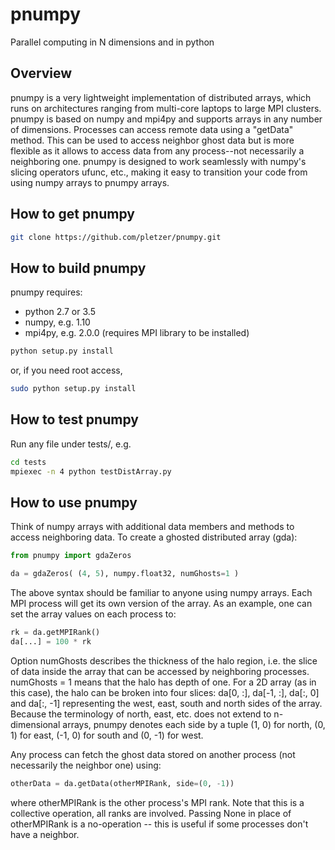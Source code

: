 # pnumpy
Parallel computing in N dimensions and in python

## Overview

pnumpy is a very lightweight implementation of distributed arrays,
which runs on architectures ranging from multi-core laptops to large
MPI clusters.  pnumpy is based on numpy and mpi4py and supports arrays in
any number of dimensions. Processes can access remote data using a "getData" 
method. This can be used to access neighbor ghost data but is more 
flexible as it allows to access data from any process--not necessarily
a neighboring one. pnumpy is designed to work seamlessly with numpy's 
slicing operators ufunc, etc., making it easy to transition your code
from using numpy arrays to pnumpy arrays.

## How to get pnumpy

```bash
git clone https://github.com/pletzer/pnumpy.git
```

## How to build pnumpy

pnumpy requires:

 * python 2.7 or 3.5
 * numpy, e.g. 1.10
 * mpi4py, e.g. 2.0.0 (requires MPI library to be installed)


```bash
python setup.py install
```

or, if you need root access,

```bash
sudo python setup.py install
```

## How to test pnumpy

Run any file under tests/, e.g.

```bash
cd tests
mpiexec -n 4 python testDistArray.py
```

## How to use pnumpy

Think of numpy arrays with additional data members and methods to access neighboring data. To create a ghosted distributed array (gda):

```python
from pnumpy import gdaZeros

da = gdaZeros( (4, 5), numpy.float32, numGhosts=1 )
```

The above syntax should be familiar to anyone using numpy arrays. Each MPI process will get its own version of the array. As an example, one can set the array values on each process to:

```python
rk = da.getMPIRank()
da[...] = 100 * rk
``` 

Option numGhosts describes the thickness of the halo region, i.e. the slice of data inside the array that can be accessed 
by neighboring processes. numGhosts = 1 means that the halo has depth of one. For a 2D array (as in this case), the halo 
can be broken into four slices: da[0, :], da[-1, :], da[:, 0] and da[:, -1] representing the west, east, south and north
sides of the array. Because the terminology of north, east, etc. does not extend to n-dimensional arrays, pnumpy denotes 
each side by a tuple (1, 0) for north, (0, 1) for east, (-1, 0) for south and (0, -1) for west. 

Any process can fetch the ghost data stored on another process (not necessarily the neighbor one) using:

```python
otherData = da.getData(otherMPIRank, side=(0, -1))
```

where otherMPIRank is the other process's MPI rank. Note that this is a collective operation, all ranks are involved. 
Passing None in place of otherMPIRank is a no-operation -- this is useful if some processes don't have a neighbor.